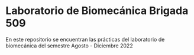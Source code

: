 # Laboratorio de Biomecánica Brigada 509

En este repositorio se encuentran las prácticas del laboratorio de biomecánica del semestre Agosto - Diciembre 2022
